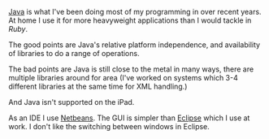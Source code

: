 [Java](https://www.java.com/en/) is what I've been doing most of my programming
in over recent years.  At home I use it for more heavyweight
applications than I would tackle in *Ruby*.

The good points are Java's relative platform independence,
and availability of libraries to do a range of operations.

The bad points are Java is still close to the metal in
many ways, there are multiple libraries around for area
(I've worked on systems which 3-4 different libraries at
the same time for XML handling.)

And Java isn't supported on the iPad.

As an IDE I use [Netbeans](https://netbeans.org/).  The GUI is simpler than
[Eclipse](http://www.eclipse.org/) which I use at work. I don't like the
switching between windows in Eclipse.
